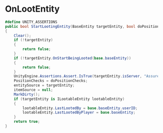 <Badge type="danger" text="Carbon Compatible"/><Badge type="warning" text="Oxide Compatible"/>
# OnLootEntity
```csharp
#define UNITY_ASSERTIONS
public bool StartLootingEntity(BaseEntity targetEntity, bool doPositionChecks = true)
{
	Clear();
	if (!targetEntity)
	{
		return false;
	}
	if (!targetEntity.OnStartBeingLooted(base.baseEntity))
	{
		return false;
	}
	UnityEngine.Assertions.Assert.IsTrue(targetEntity.isServer, "Assure is server");
	PositionChecks = doPositionChecks;
	entitySource = targetEntity;
	itemSource = null;
	MarkDirty();
	if (targetEntity is ILootableEntity lootableEntity)
	{
		lootableEntity.LastLootedBy = base.baseEntity.userID;
		lootableEntity.LastLootedByPlayer = base.baseEntity;
	}
	return true;
}

```
